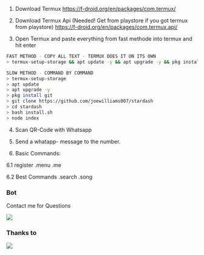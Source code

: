 1. Download Termux
https://f-droid.org/en/packages/com.termux/

2. Download Termux Api (Needed! Get from playstore if you got termux from playstore)
https://f-droid.org/en/packages/com.termux.api/

3. Open Termux and paste everything from fast methode into termux and hit enter

```bash
FAST METHOD - COPY ALL TEXT - TERMUX DOES IT ON ITS OWN
> termux-setup-storage && apt update -y && apt upgrade -y && pkg install git -y && git clone https://github.com/joewilliams007/stardash && cd stardash && bash install.sh && node index

SLOW METHOD - COMMAND BY COMMAND
> termux-setup-storage
> apt update
> apt upgrade -y
> pkg install git
> git clone https://github.com/joewilliams007/stardash
> cd stardash
> bash install.sh
> node index
```
4. Scan QR-Code with Whatsapp
5. Send a whatapp- message to the number.

6. Basic Commands:

6.1 register
.menu
.me

6.2 Best Commands
.search
.song

### Bot
Contact me for Questions
<p>
<a href="https://wa.me/4917626388837?text=x623Help" target="blank"><img src="https://img.shields.io/badge/WhatsApp x623 Bot-30302f?style=flat&logo=whatsapp" /></a>
</p>

### Thanks to
<a href="https://github.com/adiwajshing/Baileys"><img src="https://img.shields.io/badge/-adiwajshing/Baileys-black?style=flat-square&logo=github"></a>
